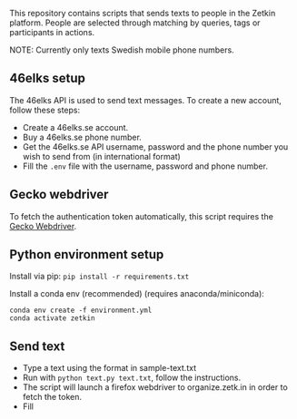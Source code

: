 This repository contains scripts that sends texts to people in the Zetkin platform.
People are selected through matching by queries, tags or participants in actions.

NOTE: Currently only texts Swedish mobile phone numbers.

## 46elks setup
The 46elks API is used to send text messages.
To create a new account, follow these steps:
- Create a 46elks.se account.
- Buy a 46elks.se phone number.
- Get the 46elks.se API username, password and the phone number you wish to send from (in international format)
- Fill the `.env` file with the username, password and phone number.

## Gecko webdriver
To fetch the authentication token automatically, this script requires the [Gecko Webdriver](https://github.com/mozilla/geckodriver/releases).

## Python environment setup
Install via pip:
```pip install -r requirements.txt```

Install a conda env (recommended) (requires anaconda/miniconda):
```
conda env create -f environment.yml
conda activate zetkin
```

## Send text
- Type a text using the format in sample-text.txt
- Run with `python text.py text.txt`, follow the instructions.
- The script will launch a firefox webdriver to organize.zetk.in in order to fetch the token.
- Fill
